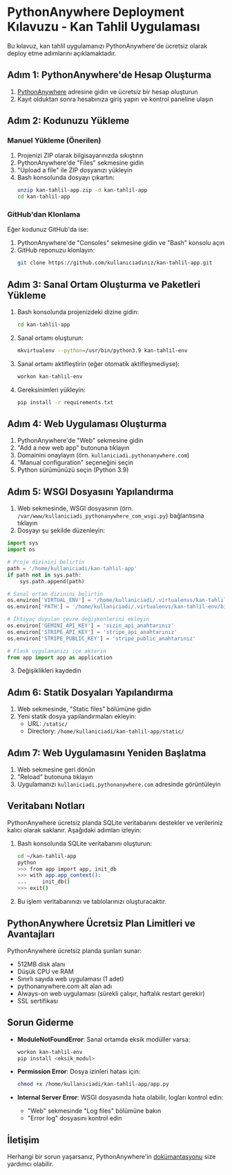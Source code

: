 # PythonAnywhere Deployment Kılavuzu - Kan Tahlil Uygulaması

Bu kılavuz, kan tahlil uygulamanızı PythonAnywhere'de ücretsiz olarak deploy etme adımlarını açıklamaktadır.

## Adım 1: PythonAnywhere'de Hesap Oluşturma

1. [PythonAnywhere](https://www.pythonanywhere.com/) adresine gidin ve ücretsiz bir hesap oluşturun
2. Kayıt olduktan sonra hesabınıza giriş yapın ve kontrol paneline ulaşın

## Adım 2: Kodunuzu Yükleme

### Manuel Yükleme (Önerilen)
1. Projenizi ZIP olarak bilgisayarınızda sıkıştırın
2. PythonAnywhere'de "Files" sekmesine gidin
3. "Upload a file" ile ZIP dosyanızı yükleyin
4. Bash konsolunda dosyayı çıkartın:
   ```bash
   unzip kan-tahlil-app.zip -d kan-tahlil-app
   cd kan-tahlil-app
   ```

### GitHub'dan Klonlama
Eğer kodunuz GitHub'da ise:
1. PythonAnywhere'de "Consoles" sekmesine gidin ve "Bash" konsolu açın
2. GitHub reponuzu klonlayın:
   ```bash
   git clone https://github.com/kullanıcıadınız/kan-tahlil-app.git
   ```

## Adım 3: Sanal Ortam Oluşturma ve Paketleri Yükleme

1. Bash konsolunda projenizdeki dizine gidin:
   ```bash
   cd kan-tahlil-app
   ```

2. Sanal ortamı oluşturun:
   ```bash
   mkvirtualenv --python=/usr/bin/python3.9 kan-tahlil-env
   ```

3. Sanal ortamı aktifleştirin (eğer otomatik aktifleşmediyse):
   ```bash
   workon kan-tahlil-env
   ```

4. Gereksinimleri yükleyin:
   ```bash
   pip install -r requirements.txt
   ```

## Adım 4: Web Uygulaması Oluşturma

1. PythonAnywhere'de "Web" sekmesine gidin
2. "Add a new web app" butonuna tıklayın
3. Domainini onaylayın (örn. `kullaniciadi.pythonanywhere.com`)
4. "Manual configuration" seçeneğini seçin
5. Python sürümünüzü seçin (Python 3.9)

## Adım 5: WSGI Dosyasını Yapılandırma

1. Web sekmesinde, WSGI dosyasının (örn. `/var/www/kullaniciadi_pythonanywhere_com_wsgi.py`) bağlantısına tıklayın
2. Dosyayı şu şekilde düzenleyin:

```python
import sys
import os

# Proje dizinini belirtin
path = '/home/kullaniciadi/kan-tahlil-app'
if path not in sys.path:
    sys.path.append(path)

# Sanal ortam dizinini belirtin
os.environ['VIRTUAL_ENV'] = '/home/kullaniciadi/.virtualenvs/kan-tahlil-env'
os.environ['PATH'] = '/home/kullaniciadi/.virtualenvs/kan-tahlil-env/bin:' + os.environ['PATH']

# İhtiyaç duyulan çevre değişkenlerini ekleyin
os.environ['GEMINI_API_KEY'] = 'sizin_api_anahtarınız'
os.environ['STRIPE_API_KEY'] = 'stripe_api_anahtarınız'
os.environ['STRIPE_PUBLIC_KEY'] = 'stripe_public_anahtarınız'

# Flask uygulamanızı içe aktarın
from app import app as application
```

3. Değişiklikleri kaydedin

## Adım 6: Statik Dosyaları Yapılandırma

1. Web sekmesinde, "Static files" bölümüne gidin
2. Yeni statik dosya yapılandırmaları ekleyin:
   - URL: `/static/`
   - Directory: `/home/kullaniciadi/kan-tahlil-app/static/`

## Adım 7: Web Uygulamasını Yeniden Başlatma

1. Web sekmesine geri dönün
2. "Reload" butonuna tıklayın
3. Uygulamanızı `kullaniciadi.pythonanywhere.com` adresinde görüntüleyin

## Veritabanı Notları

PythonAnywhere ücretsiz planda SQLite veritabanını destekler ve verileriniz kalıcı olarak saklanır. Aşağıdaki adımları izleyin:

1. Bash konsolunda SQLite veritabanını oluşturun:
   ```bash
   cd ~/kan-tahlil-app
   python
   >>> from app import app, init_db
   >>> with app.app_context():
   ...     init_db()
   >>> exit()
   ```

2. Bu işlem veritabanınızı ve tablolarınızı oluşturacaktır.

## PythonAnywhere Ücretsiz Plan Limitleri ve Avantajları

PythonAnywhere ücretsiz planda şunları sunar:
- 512MB disk alanı
- Düşük CPU ve RAM
- Sınırlı sayıda web uygulaması (1 adet)
- pythonanywhere.com alt alan adı
- Always-on web uygulaması (sürekli çalışır, haftalık restart gerekir)
- SSL sertifikası

## Sorun Giderme

- **ModuleNotFoundError**: Sanal ortamda eksik modüller varsa:
  ```bash
  workon kan-tahlil-env
  pip install <eksik_modul>
  ```

- **Permission Error**: Dosya izinleri hatası için:
  ```bash
  chmod +x /home/kullaniciadi/kan-tahlil-app/app.py
  ```

- **Internal Server Error**: WSGI dosyasında hata olabilir, logları kontrol edin:
  - "Web" sekmesinde "Log files" bölümüne bakın
  - "Error log" dosyasını kontrol edin

## İletişim

Herhangi bir sorun yaşarsanız, PythonAnywhere'in [dokümantasyonu](https://help.pythonanywhere.com/) size yardımcı olabilir. 